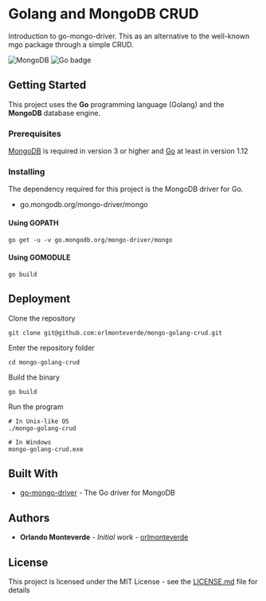 # Golang and MongoDB CRUD

Introduction to go-mongo-driver. This as an alternative to the well-known mgo package through a simple CRUD.

![MongoDB](https://img.shields.io/badge/DevsStore-MongoDB-brightgreen.svg?logo=mongodb&longCache=true&style=flat) ![Go badge](https://img.shields.io/badge/DevsStore-golang-blue.svg?logo=go&longCache=true&style=flat)

## Getting Started

This project uses the **Go** programming language (Golang) and the **MongoDB** database engine.

### Prerequisites

[MongoDB](https://www.mongodb.com/) is required in version 3 or higher and [Go](https://golang.org/) at least in version 1.12

### Installing

The dependency required for this project is the MongoDB driver for Go.

* go.mongodb.org/mongo-driver/mongo

#### Using GOPATH

```
go get -u -v go.mongodb.org/mongo-driver/mongo
```

#### Using GOMODULE
```
go build
```

## Deployment

Clone the repository
```
git clone git@github.com:orlmonteverde/mongo-golang-crud.git
```
Enter the repository folder
```
cd mongo-golang-crud
```
Build the binary
```
go build
```
Run the program
```
# In Unix-like OS
./mongo-golang-crud

# In Windows
mongo-golang-crud.exe
```

## Built With

* [go-mongo-driver](https://github.com/mongodb/mongo-go-driver) - The Go driver for MongoDB

## Authors

* **Orlando Monteverde** - *Initial work* - [orlmonteverde](https://github.com/orlmonteverde)

## License

This project is licensed under the MIT License - see the [LICENSE.md](LICENSE.md) file for details
